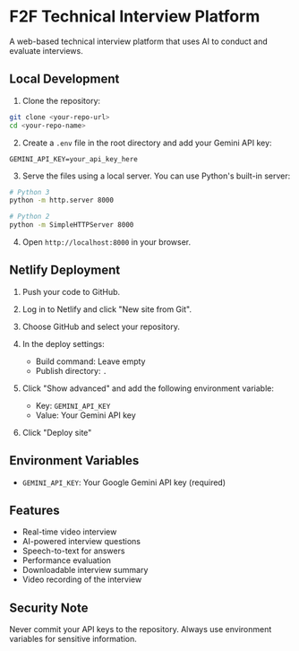# F2F Technical Interview Platform

A web-based technical interview platform that uses AI to conduct and evaluate interviews.

## Local Development

1. Clone the repository:
```bash
git clone <your-repo-url>
cd <your-repo-name>
```

2. Create a `.env` file in the root directory and add your Gemini API key:
```
GEMINI_API_KEY=your_api_key_here
```

3. Serve the files using a local server. You can use Python's built-in server:
```bash
# Python 3
python -m http.server 8000

# Python 2
python -m SimpleHTTPServer 8000
```

4. Open `http://localhost:8000` in your browser.

## Netlify Deployment

1. Push your code to GitHub.

2. Log in to Netlify and click "New site from Git".

3. Choose GitHub and select your repository.

4. In the deploy settings:
   - Build command: Leave empty
   - Publish directory: `.`

5. Click "Show advanced" and add the following environment variable:
   - Key: `GEMINI_API_KEY`
   - Value: Your Gemini API key

6. Click "Deploy site"

## Environment Variables

- `GEMINI_API_KEY`: Your Google Gemini API key (required)

## Features

- Real-time video interview
- AI-powered interview questions
- Speech-to-text for answers
- Performance evaluation
- Downloadable interview summary
- Video recording of the interview

## Security Note

Never commit your API keys to the repository. Always use environment variables for sensitive information. 
